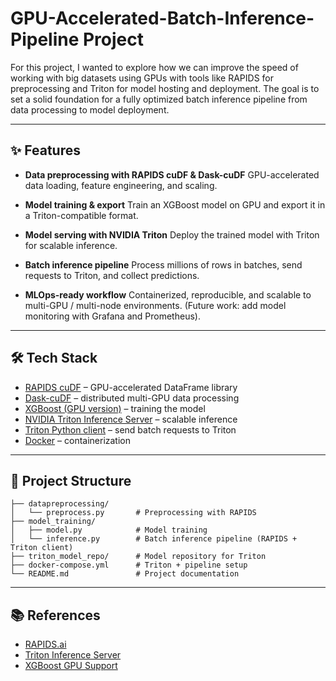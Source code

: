 
# GPU-Accelerated-Batch-Inference-Pipeline Project

For this project, I wanted to explore how we can improve the speed of working with big datasets using GPUs with tools like RAPIDS for preprocessing and Triton for model hosting and deployment.
The goal is to set a solid foundation for a fully optimized batch inference pipeline from data processing to model deployment.

---

## ✨ Features

* **Data preprocessing with RAPIDS cuDF & Dask-cuDF**
  GPU-accelerated data loading, feature engineering, and scaling.

* **Model training & export**
  Train an XGBoost model on GPU and export it in a Triton-compatible format.

* **Model serving with NVIDIA Triton**
  Deploy the trained model with Triton for scalable inference.

* **Batch inference pipeline**
  Process millions of rows in batches, send requests to Triton, and collect predictions.

* **MLOps-ready workflow**
  Containerized, reproducible, and scalable to multi-GPU / multi-node environments.
  (Future work: add model monitoring with Grafana and Prometheus).

---

## 🛠 Tech Stack

* [RAPIDS cuDF](https://rapids.ai/) – GPU-accelerated DataFrame library
* [Dask-cuDF](https://docs.rapids.ai/api/dask-cudf/stable/) – distributed multi-GPU data processing
* [XGBoost (GPU version)](https://xgboost.readthedocs.io/en/stable/gpu/index.html) – training the model
* [NVIDIA Triton Inference Server](https://developer.nvidia.com/nvidia-triton-inference-server) – scalable inference
* [Triton Python client](https://github.com/triton-inference-server/client) – send batch requests to Triton
* [Docker](https://www.docker.com/) – containerization

---

## 📂 Project Structure

```
├── datapreprocessing/
│   └── preprocess.py       # Preprocessing with RAPIDS
├── model_training/
│   ├── model.py            # Model training
│   └── inference.py        # Batch inference pipeline (RAPIDS + Triton client)
├── triton_model_repo/      # Model repository for Triton
├── docker-compose.yml      # Triton + pipeline setup
└── README.md               # Project documentation
```

---

## 📚 References

* [RAPIDS.ai](https://rapids.ai/)
* [Triton Inference Server](https://developer.nvidia.com/nvidia-triton-inference-server)
* [XGBoost GPU Support](https://xgboost.readthedocs.io/en/stable/gpu/index.html)


